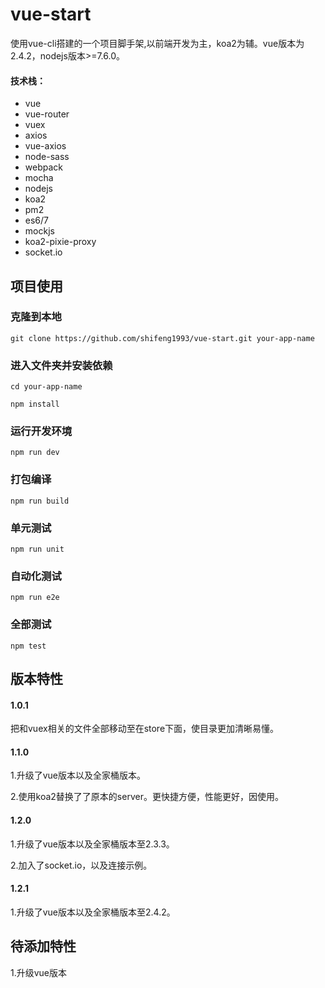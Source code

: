 # vue-start
使用vue-cli搭建的一个项目脚手架,以前端开发为主，koa2为辅。vue版本为2.4.2，nodejs版本>=7.6.0。
#### 技术栈：
- vue
- vue-router
- vuex
- axios
- vue-axios
- node-sass
- webpack
- mocha
- nodejs
- koa2
- pm2
- es6/7
- mockjs
- koa2-pixie-proxy
- socket.io

## 项目使用
### 克隆到本地
`git clone https://github.com/shifeng1993/vue-start.git your-app-name`
### 进入文件夹并安装依赖
`cd your-app-name`

`npm install`

### 运行开发环境
`npm run dev`

### 打包编译
`npm run build`

### 单元测试
`npm run unit`

### 自动化测试
`npm run e2e`

### 全部测试
`npm test`

## 版本特性

#### 1.0.1

把和vuex相关的文件全部移动至在store下面，使目录更加清晰易懂。

#### 1.1.0  

1.升级了vue版本以及全家桶版本。

2.使用koa2替换了了原本的server。更快捷方便，性能更好，因使用。

#### 1.2.0

1.升级了vue版本以及全家桶版本至2.3.3。

2.加入了socket.io，以及连接示例。

#### 1.2.1

1.升级了vue版本以及全家桶版本至2.4.2。
## 待添加特性

1.升级vue版本

